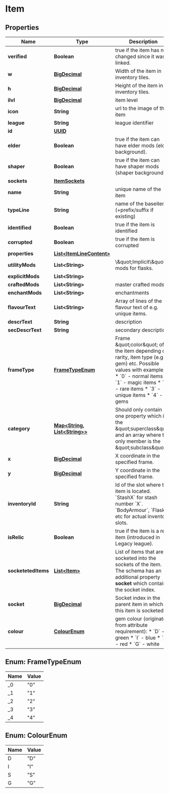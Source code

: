 # Item

## Properties
Name | Type | Description | Notes
------------ | ------------- | ------------- | -------------
**verified** | **Boolean** | true if the item has not changed since it was linked. |  [optional]
**w** | [**BigDecimal**](BigDecimal.md) | Width of the item in inventory tiles. |  [optional]
**h** | [**BigDecimal**](BigDecimal.md) | Height of the item in inventory tiles. |  [optional]
**ilvl** | [**BigDecimal**](BigDecimal.md) | item level |  [optional]
**icon** | **String** | url to the image of the item |  [optional]
**league** | **String** | league identifier |  [optional]
**id** | [**UUID**](UUID.md) |  |  [optional]
**elder** | **Boolean** | true if the item can have elder mods (elder background). |  [optional]
**shaper** | **Boolean** | true if the item can have shaper mods (shaper background). |  [optional]
**sockets** | [**ItemSockets**](ItemSockets.md) |  |  [optional]
**name** | **String** | unique name of the item |  [optional]
**typeLine** | **String** | name of the baseitem (+prefix/suffix if existing) |  [optional]
**identified** | **Boolean** | true if the item is identified |  [optional]
**corrupted** | **Boolean** | true if the item is corrupted |  [optional]
**properties** | [**List&lt;ItemLineContent&gt;**](ItemLineContent.md) |  |  [optional]
**utilityMods** | **List&lt;String&gt;** | \\\&quot;Implicit\\\&quot; mods for flasks. |  [optional]
**explicitMods** | **List&lt;String&gt;** |  |  [optional]
**craftedMods** | **List&lt;String&gt;** | master crafted mods |  [optional]
**enchantMods** | **List&lt;String&gt;** | enchantments |  [optional]
**flavourText** | **List&lt;String&gt;** | Array of lines of the flavour text of e.g. unique items. |  [optional]
**descrText** | **String** | description |  [optional]
**secDescrText** | **String** | secondary description |  [optional]
**frameType** | [**FrameTypeEnum**](#FrameTypeEnum) | Frame \&quot;color\&quot; of the item depending on rarity, item type (e.g. gem) etc. Possible values with examples:   * &#x60;0&#x60; - normal items   * &#x60;1&#x60; - magic items   * &#x60;2&#x60; - rare items   * &#x60;3&#x60; - unique items   * &#x60;4&#x60; - gems  |  [optional]
**category** | [**Map&lt;String, List&lt;String&gt;&gt;**](List.md) | Should only contain one property which is the \&quot;superclass\&quot; and an array where the only member is the \&quot;subclass\&quot;  |  [optional]
**x** | [**BigDecimal**](BigDecimal.md) | X coordinate in the specified frame. |  [optional]
**y** | [**BigDecimal**](BigDecimal.md) | Y coordinate in the specified frame. |  [optional]
**inventoryId** | **String** | Id of the slot where this item is located. &#x60;StashX&#x60; for stash number &#x60;X&#x60;. &#x60;BodyArmour&#x60;, &#x60;Flask&#x60; etc for actual inventory slots.  |  [optional]
**isRelic** | **Boolean** | true if the item is a relic item (introduced in Legacy league). |  [optional]
**socketetedItems** | [**List&lt;Item&gt;**](Item.md) | List of items that are socketed into the sockets of the item. The  schema has an additional property __socket__ which contains the  socket index.  |  [optional]
**socket** | [**BigDecimal**](BigDecimal.md) | Socket index in the parent item in which this item is socketed. |  [optional]
**colour** | [**ColourEnum**](#ColourEnum) | gem colour (originates from attribute requirement):   * &#x60;D&#x60; - green   * &#x60;I&#x60; - blue   * &#x60;S&#x60; - red    * &#x60;G&#x60; - white  |  [optional]

<a name="FrameTypeEnum"></a>
## Enum: FrameTypeEnum
Name | Value
---- | -----
_0 | &quot;0&quot;
_1 | &quot;1&quot;
_2 | &quot;2&quot;
_3 | &quot;3&quot;
_4 | &quot;4&quot;

<a name="ColourEnum"></a>
## Enum: ColourEnum
Name | Value
---- | -----
D | &quot;D&quot;
I | &quot;I&quot;
S | &quot;S&quot;
G | &quot;G&quot;
